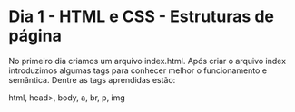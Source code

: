 # Dia 1 - HTML e CSS - Estruturas de página

No primeiro dia criamos um arquivo index.html. Após criar o arquivo index introduzimos algumas tags para conhecer melhor o funcionamento e semântica. Dentre as tags aprendidas estão:

html, head>, body, a, br, p, img 